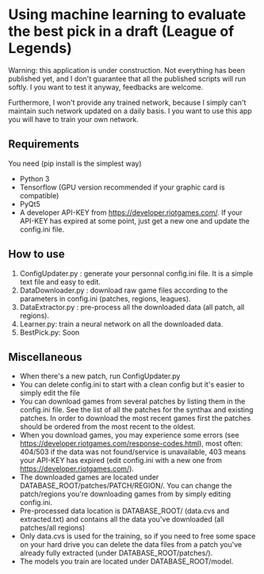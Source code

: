 
# Using machine learning to evaluate the best pick in a draft (League of Legends)

Warning: this application is under construction. Not everything has been published yet, and I don't guarantee that all the published scripts will run softly. I you want to test it anyway, feedbacks are welcome.

Furthermore, I won't provide any trained network, because I simply can't maintain such network updated on a daily basis. I you want to use this app you will have to train your own network.

## Requirements

You need (pip install is the simplest way)
- Python 3 
- Tensorflow (GPU version recommended if your graphic card is compatible)
- PyQt5
- A developer API-KEY from https://developer.riotgames.com/. If your API-KEY has expired at some point, just get a new one and update the config.ini file.

## How to use

1. ConfigUpdater.py : generate your personnal config.ini file. It is a simple text file and easy to edit.
2. DataDownloader.py : download raw game files according to the parameters in config.ini (patches, regions, leagues).
3. DataExtractor.py : pre-process all the downloaded data (all patch, all regions).
4. Learner.py: train a neural network on all the downloaded data.
5. BestPick.py: Soon

## Miscellaneous
- When there's a new patch, run ConfigUpdater.py
- You can delete config.ini to start with a clean config but it's easier to simply edit the file
- You can download games from several patches by listing them in the config.ini file. See the list of all the patches for the synthax and existing patches. In order to download the most recent games first the patches should be ordered from the most recent to the oldest. 
- When you download games, you may experience some errors (see https://developer.riotgames.com/response-codes.html), most often: 404/503 if the data was not found/service is unavailable, 403 means your API-KEY has expired (edit config.ini with a new one from https://developer.riotgames.com/).
- The downloaded games are located under DATABASE_ROOT/patches/PATCH/REGION/. You can change the patch/regions you're downloading games from by simply editing config.ini. 
- Pre-processed data location is DATABASE_ROOT/ (data.cvs and extracted.txt) and contains all the data you've downloaded (all patches/all regions)
- Only data.cvs is used for the training, so if you need to free some space on your hard drive you can delete the data files from a patch you've already fully extracted (under DATABASE_ROOT/patches/).
- The models you train are located under DATABASE_ROOT/model.
